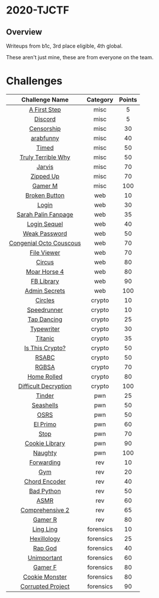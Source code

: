 # 2020-TJCTF

## Overview

Writeups from b1c, 3rd place eligible, 4th global.

These aren't just mine, these are from everyone on the team.

# Challenges
| Challenge Name | Category | Points |
|:-:|:-:|:-:|
|[A First Step](misc/A-First-Step.md)|misc|5|
|[Discord](misc/Discord.md)|misc|5|
|[Censorship](misc/Censorship.md)|misc|30|
|[arabfunny](misc/arabfunny.md)|misc|40|
|[Timed](misc/Timed.md)|misc|50|
|[Truly Terrible Why](misc/Truly-Terrible-Why.md)|misc|50|
|[Jarvis](misc/Jarvis.md)|misc|70|
|[Zipped Up](misc/Zipped-Up.md)|misc|70|
|[Gamer M](misc/Gamer-M.md)|misc|100|
|[Broken Button](web/Broken-Button.md)|web|10|
|[Login](web/Login.md)|web|30|
|[Sarah Palin Fanpage](web/Sarah-Palin-Fanpage.md)|web|35|
|[Login Sequel](web/Login-Sequel.md)|web|40|
|[Weak Password](web/Weak-Password.md)|web|50|
|[Congenial Octo Couscous](web/Congenial-Octo-Couscous.md)|web|70|
|[File Viewer](web/File-Viewer.md)|web|70|
|[Circus](web/Circus.md)|web|80|
|[Moar Horse 4](web/Moar-Horse-4.md)|web|80|
|[FB Library](web/FB-Library.md)|web|90|
|[Admin Secrets](web/Admin-Secrets.md)|web|100|
|[Circles](crypto/Circles.md)|crypto|10|
|[Speedrunner](crypto/Speedrunner.md)|crypto|10|
|[Tap Dancing](crypto/Tap-Dancing.md)|crypto|25|
|[Typewriter](crypto/Typewriter.md)|crypto|30|
|[Titanic](crypto/Titanic.md)|crypto|35|
|[Is This Crypto?](crypto/Is-This-Crypto?.md)|crypto|50|
|[RSABC](crypto/RSABC.md)|crypto|50|
|[RGBSA](crypto/RGBSA.md)|crypto|70|
|[Home Rolled](crypto/Home-Rolled.md)|crypto|80|
|[Difficult Decryption](crypto/Difficult-Decryption.md)|crypto|100|
|[Tinder](pwn/Tinder.md)|pwn|25|
|[Seashells](pwn/Seashells.md)|pwn|50|
|[OSRS](pwn/OSRS.md)|pwn|50|
|[El Primo](pwn/El-Primo.md)|pwn|60|
|[Stop](pwn/Stop.md)|pwn|70|
|[Cookie Library](pwn/Cookie-Library.md)|pwn|90|
|[Naughty](pwn/Naughty.md)|pwn|100|
|[Forwarding](rev/Forwarding.md)|rev|10|
|[Gym](rev/Gym.md)|rev|20|
|[Chord Encoder](rev/Chord-Encoder.md)|rev|40|
|[Bad Python](rev/Bad-Python.md)|rev|50|
|[ASMR](rev/ASMR.md)|rev|60|
|[Comprehensive 2](rev/Comprehensive-2.md)|rev|65|
|[Gamer R](rev/Gamer-R.md)|rev|80|
|[Ling Ling](forensics/Ling-Ling.md)|forensics|10|
|[Hexillology](forensics/Hexillology.md)|forensics|25|
|[Rap God](forensics/Rap-God.md)|forensics|40|
|[Unimportant](forensics/Unimportant.md)|forensics|60|
|[Gamer F](forensics/Gamer-F.md)|forensics|80|
|[Cookie Monster](forensics/Cookie-Monster.md)|forensics|80|
|[Corrupted Project](forensics/Corrupted-Project.md)|forensics|90|

